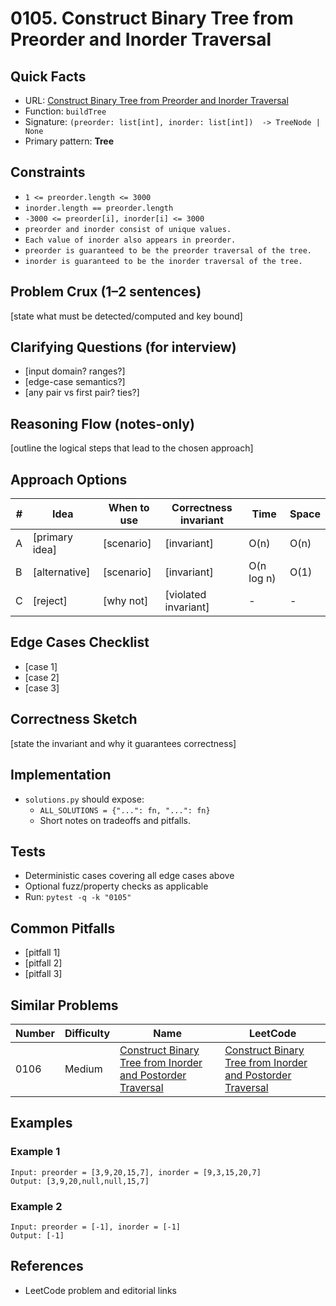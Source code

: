 # 0105. Construct Binary Tree from Preorder and Inorder Traversal

## Quick Facts

- URL:
  [Construct Binary Tree from Preorder and Inorder Traversal](https://leetcode.com/problems/construct-binary-tree-from-preorder-and-inorder-traversal/)
- Function: `buildTree`
- Signature: `(preorder: list[int], inorder: list[int])  -> TreeNode | None`
- Primary pattern: **Tree**

## Constraints

- `1 <= preorder.length <= 3000`
- `inorder.length == preorder.length`
- `-3000 <= preorder[i], inorder[i] <= 3000`
- `preorder and inorder consist of unique values.`
- `Each value of inorder also appears in preorder.`
- `preorder is guaranteed to be the preorder traversal of the tree.`
- `inorder is guaranteed to be the inorder traversal of the tree.`

## Problem Crux (1–2 sentences)

[state what must be detected/computed and key bound]

## Clarifying Questions (for interview)

- [input domain? ranges?]
- [edge-case semantics?]
- [any pair vs first pair? ties?]

## Reasoning Flow (notes-only)

[outline the logical steps that lead to the chosen approach]

## Approach Options

| #   | Idea           | When to use | Correctness invariant | Time       | Space |
| --- | -------------- | ----------- | --------------------- | ---------- | ----- |
| A   | [primary idea] | [scenario]  | [invariant]           | O(n)       | O(n)  |
| B   | [alternative]  | [scenario]  | [invariant]           | O(n log n) | O(1)  |
| C   | [reject]       | [why not]   | [violated invariant]  | -          | -     |

## Edge Cases Checklist

- [case 1]
- [case 2]
- [case 3]

## Correctness Sketch

[state the invariant and why it guarantees correctness]

## Implementation

- `solutions.py` should expose:
    - `ALL_SOLUTIONS = {"...": fn, "...": fn}`
    - Short notes on tradeoffs and pitfalls.

## Tests

- Deterministic cases covering all edge cases above
- Optional fuzz/property checks as applicable
- Run: `pytest -q -k "0105"`

## Common Pitfalls

- [pitfall 1]
- [pitfall 2]
- [pitfall 3]

## Similar Problems

| Number | Difficulty | Name                                                                                                                                       | LeetCode                                                                                                                                                |
| ------ | ---------- | ------------------------------------------------------------------------------------------------------------------------------------------ | ------------------------------------------------------------------------------------------------------------------------------------------------------- |
| 0106   | Medium     | [Construct Binary Tree from Inorder and Postorder Traversal](../0106-construct-binary-tree-from-inorder-and-postorder-traversal/readme.md) | [Construct Binary Tree from Inorder and Postorder Traversal](https://leetcode.com/problems/construct-binary-tree-from-inorder-and-postorder-traversal/) |

## Examples

### Example 1

```text
Input: preorder = [3,9,20,15,7], inorder = [9,3,15,20,7]
Output: [3,9,20,null,null,15,7]
```

### Example 2

```text
Input: preorder = [-1], inorder = [-1]
Output: [-1]
```

## References

- LeetCode problem and editorial links
